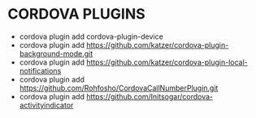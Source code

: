 
CORDOVA PLUGINS
===============

- cordova plugin add cordova-plugin-device
- cordova plugin add https://github.com/katzer/cordova-plugin-background-mode.git
- cordova plugin add https://github.com/katzer/cordova-plugin-local-notifications
- cordova plugin add https://github.com/Rohfosho/CordovaCallNumberPlugin.git
- cordova plugin add https://github.com/Initsogar/cordova-activityindicator
